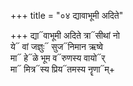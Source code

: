 +++
title = "०४ द्यावाभूमी अदिते"

+++
द्या᳓वाभूमी अदिते त्रा᳓सीथां नो  
ये᳓ वां जज्ञुः᳓ सुज᳓निमान ऋष्वे  
मा᳓ हे᳓ळे भूम व᳓रुणस्य वायो᳓र्  
मा᳓ मित्र᳓स्य प्रिय᳓तमस्य नॄणा᳓म्+